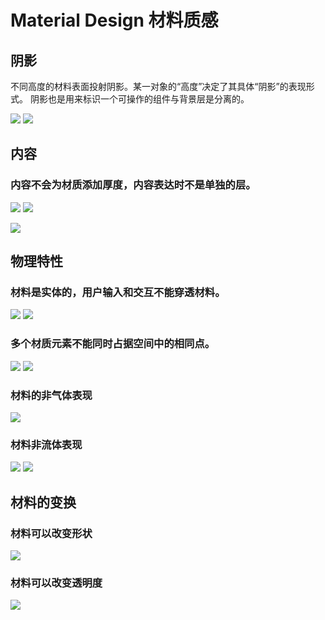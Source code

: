 # Material Design 材料质感

## 阴影

不同高度的材料表面投射阴影。某一对象的“高度”决定了其具体“阴影”的表现形式。
阴影也是用来标识一个可操作的组件与背景层是分离的。

![](https://im.ezgif.com/tmp/ezgif-1-802516408132.gif)
![](https://im.ezgif.com/tmp/ezgif-1-692ec59778a8.gif)


## 内容
### 内容不会为材质添加厚度，内容表达时不是单独的层。


![](https://im.ezgif.com/tmp/ezgif-1-080fb64013e7.gif)
![](https://im.ezgif.com/tmp/ezgif-1-843ec50ad389.gif)

![](https://im.ezgif.com/tmp/ezgif-1-621b345600a0.gif)


## 物理特性

### 材料是实体的，用户输入和交互不能穿透材料。

![](https://storage.googleapis.com/spec-host-backup/mio-design%2Fassets%2F1bQO9zhMloD3HtBikFXTYxmTLJ_zFRiIV%2Fmaterialsurfaceproperties-do-physical.png)
![](https://storage.googleapis.com/spec-host-backup/mio-design%2Fassets%2F1Rwp75SKdPmArFS5r8_WQsfAwJYzFsaYc%2Fmaterialsurfaceproperties-dont-passthrough.png)


### 多个材质元素不能同时占据空间中的相同点。

![](https://storage.googleapis.com/spec-host-backup/mio-design%2Fassets%2F0B8v7jImPsDi-SlpSMkpDdVJKSEE%2Fwhatismaterial-properties-physical5.png)
![](https://storage.googleapis.com/spec-host-backup/mio-design%2Fassets%2F0B8v7jImPsDi-OWpqdE16bkt5LWc%2Fwhatismaterial-properties-physical6.png)


### 材料的非气体表现

![](https://im.ezgif.com/tmp/ezgif-1-260d44a5ba01.gif)


<!-- ![](https://storage.googleapis.com/spec-host-backup/mio-design%2Fassets%2F1V529DS-aIYyk4bahjNKxT0CqmJLdkMUz%2Fmaterialsurfaceproperties-dont-gas-1b.mp4) -->

<!-- ![](https://im.ezgif.com/tmp/ezgif-1-260d44a5ba01.gif) -->


### 材料非流体表现

![](https://im.ezgif.com/tmp/ezgif-1-676daf539945.gif)
![](https://im.ezgif.com/tmp/ezgif-1-8ab403866738.gif)


## 材料的变换

### 材料可以改变形状

![](https://im.ezgif.com/tmp/ezgif-1-3e8ce47ccd77.gif)

### 材料可以改变透明度

![](https://storage.googleapis.com/spec-host-backup/mio-design%2Fassets%2F0B6xUSjjSulxccFg0NEpVT0VYRkE%2Fmaterialsurfaceproperties-opacity.png)




